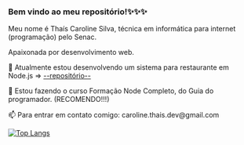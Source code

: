 <h3>Bem vindo ao meu repositório!✨✨✨</h3>

<p>Meu nome é Thaís Caroline Silva, técnica em informática para internet (programação) pelo Senac.</p>
<p>Apaixonada por desenvolvimento web.</p>

<p>🔭 Atualmente estou desenvolvendo um sistema para restaurante em Node.js => <a href="https://github.com/Caroline-Thais/restaurant-system">--repositório--</a></p>
<p>🌱 Estou fazendo o curso Formação Node Completo, do Guia do programador. (RECOMENDO!!!)</p>
<p>📫 Para entrar em contato comigo: caroline.thais.dev@gmail.com</p>


[![Top Langs](https://github-readme-stats.vercel.app/api/top-langs/?username=caroline-thais)](https://github.com/caroline-thais/github-readme-stats)

<!--

Here are some ideas to get you started:

- 🔭 I’m currently working on ...
- 🌱 I’m currently learning ...
- 👯 I’m looking to collaborate on ...
- 🤔 I’m looking for help with ...
- 💬 Ask me about ...
- 📫 How to reach me: ...
- 😄 Pronouns: ...
- ⚡ Fun fact: ...
-->
